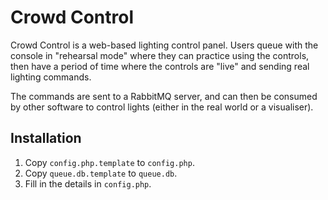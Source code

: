 # Crowd Control
Crowd Control is a web-based lighting control panel. Users queue with the console in "rehearsal mode" where they can practice using the controls, then have a period of time where the controls are "live" and sending real lighting commands.

The commands are sent to a RabbitMQ server, and can then be consumed by other software to control lights (either in the real world or a visualiser).

## Installation
1. Copy `config.php.template` to `config.php`.
2. Copy `queue.db.template` to `queue.db`.
3. Fill in the details in `config.php`.